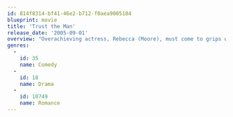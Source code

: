 ```yaml
---
id: 814f8314-bf41-46e2-b712-f0aea9005184
blueprint: movie
title: 'Trust the Man'
release_date: '2005-09-01'
overview: "Overachieving actress, Rebecca (Moore), must come to grips with her failing marriage to stay-at-home dad, Tom (Duchovny). While Rebecca's slacker brother, Tobey (Billy Crudup), can't seem to commit to his aspiring-novelist girlfriend, Elaine (Maggie Gyllenhaal). As both relationships spin out of control, the two couples embark on a quest to rediscover the magic and romance of falling in love in New York."
genres:
  -
    id: 35
    name: Comedy
  -
    id: 18
    name: Drama
  -
    id: 10749
    name: Romance
---
```

